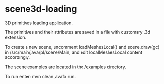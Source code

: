 # scene3d-loading

3D primitives loading application. 

The primitives and their attributes are saved in a file with customary .3d extension.

To create a new scene, uncomment loadMeshesLocal() and scene.draw(gc) in /src/main/java/pl/scene/Main, and edit localMeshesLocal content accordingly.

The scene examples are located in the /examples directory.

To run enter: mvn clean javafx:run.
